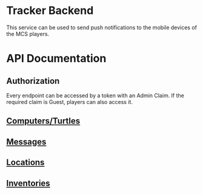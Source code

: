 # Tracker Backend
This service can be used to send push notifications to the mobile devices of the MCS players.


# API Documentation
## Authorization
Every endpoint can be accessed by a token with an Admin Claim. If the required claim is Guest, players can also access it.


## [Computers/Turtles](./docs/ComputerDocs.md)
## [Messages](./docs/MessageDocs.md)
## [Locations](./docs/LocationDocs.md)
## [Inventories](./docs/InventoryDocs.md)